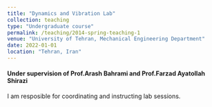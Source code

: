```yaml
---
title: "Dynamics and Vibration Lab"
collection: teaching
type: "Undergraduate course"
permalink: /teaching/2014-spring-teaching-1
venue: "University of Tehran, Mechanical Engineering Department"
date: 2022-01-01
location: "Tehran, Iran"
---
```


#### Under supervision of Prof.Arash Bahrami and Prof.Farzad Ayatollah Shirazi
I am resposible for coordinating and instructing lab sessions.